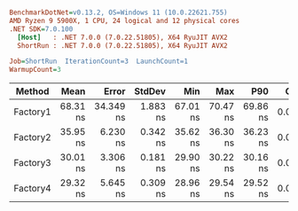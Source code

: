 ``` ini

BenchmarkDotNet=v0.13.2, OS=Windows 11 (10.0.22621.755)
AMD Ryzen 9 5900X, 1 CPU, 24 logical and 12 physical cores
.NET SDK=7.0.100
  [Host]   : .NET 7.0.0 (7.0.22.51805), X64 RyuJIT AVX2
  ShortRun : .NET 7.0.0 (7.0.22.51805), X64 RyuJIT AVX2

Job=ShortRun  IterationCount=3  LaunchCount=1  
WarmupCount=3  

```
|   Method |     Mean |     Error |   StdDev |      Min |      Max |      P90 |   Gen0 | Allocated |
|--------- |---------:|----------:|---------:|---------:|---------:|---------:|-------:|----------:|
| Factory1 | 68.31 ns | 34.349 ns | 1.883 ns | 67.01 ns | 70.47 ns | 69.86 ns | 0.0205 |     344 B |
| Factory2 | 35.95 ns |  6.230 ns | 0.342 ns | 35.62 ns | 36.30 ns | 36.23 ns | 0.0095 |     160 B |
| Factory3 | 30.01 ns |  3.306 ns | 0.181 ns | 29.90 ns | 30.22 ns | 30.16 ns | 0.0095 |     160 B |
| Factory4 | 29.32 ns |  5.645 ns | 0.309 ns | 28.96 ns | 29.54 ns | 29.52 ns | 0.0095 |     160 B |

